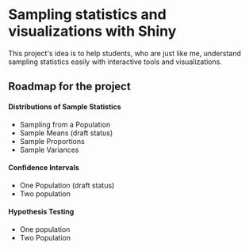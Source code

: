 # Sampling statistics and visualizations with Shiny

This project's idea is to help students, who are just like me, understand sampling statistics easily with interactive tools and visualizations.

## Roadmap for the project
#### Distributions of Sample Statistics
- Sampling from a Population
- Sample Means (draft status)
- Sample Proportions
- Sample Variances
#### Confidence Intervals
- One Population (draft status)
- Two population
#### Hypothesis Testing 
- One population
- Two Population

